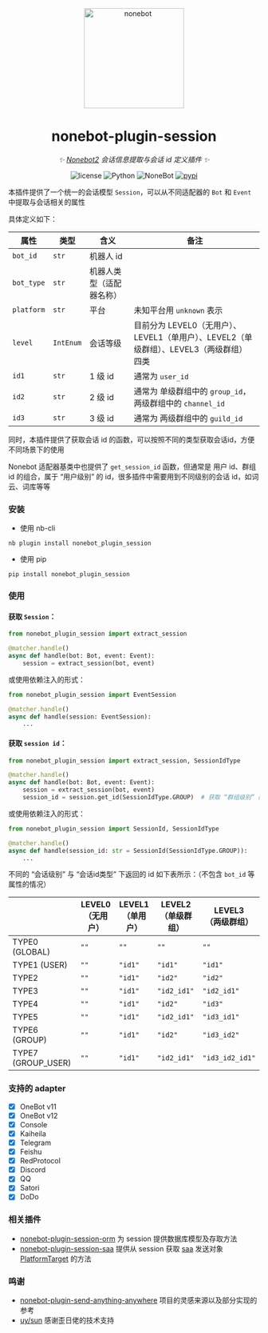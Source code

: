 <div align="center">

  <a href="https://nonebot.dev/">
    <img src="https://nonebot.dev/logo.png" width="200" height="200" alt="nonebot">
  </a>

# nonebot-plugin-session

_✨ [Nonebot2](https://github.com/nonebot/nonebot2) 会话信息提取与会话 id 定义插件 ✨_

<p align="center">
  <img src="https://img.shields.io/github/license/noneplugin/nonebot-plugin-session" alt="license">
  <img src="https://img.shields.io/badge/python-3.9+-blue.svg" alt="Python">
  <img src="https://img.shields.io/badge/nonebot-2.3.0+-red.svg" alt="NoneBot">
  <a href="https://pypi.org/project/nonebot-plugin-session">
    <img src="https://badgen.net/pypi/v/nonebot-plugin-session" alt="pypi">
  </a>
</p>

</div>

本插件提供了一个统一的会话模型 `Session`，可以从不同适配器的 `Bot` 和 `Event` 中提取与会话相关的属性

具体定义如下：

| 属性       | 类型      | 含义                     | 备注                                                                                     |
| ---------- | --------- | ------------------------ | ---------------------------------------------------------------------------------------- |
| `bot_id`   | `str`     | 机器人 id                |                                                                                          |
| `bot_type` | `str`     | 机器人类型（适配器名称） |                                                                                          |
| `platform` | `str`     | 平台                     | 未知平台用 `unknown` 表示                                                                |
| `level`    | `IntEnum` | 会话等级                 | 目前分为 LEVEL0（无用户）、LEVEL1（单用户）、LEVEL2（单级群组）、LEVEL3（两级群组） 四类 |
| `id1`      | `str`     | 1 级 id                  | 通常为 `user_id`                                                                         |
| `id2`      | `str`     | 2 级 id                  | 通常为 单级群组中的 `group_id`，两级群组中的 `channel_id`                                |
| `id3`      | `str`     | 3 级 id                  | 通常为 两级群组中的 `guild_id`                                                           |

同时，本插件提供了获取会话 id 的函数，可以按照不同的类型获取会话id，方便不同场景下的使用

Nonebot 适配器基类中也提供了 `get_session_id` 函数，但通常是 用户 id、群组 id 的组合，属于 “用户级别” 的 id，很多插件中需要用到不同级别的会话 id，如词云、词库等等

### 安装

- 使用 nb-cli

```
nb plugin install nonebot_plugin_session
```

- 使用 pip

```
pip install nonebot_plugin_session
```

### 使用

#### 获取 `Session`：

```python
from nonebot_plugin_session import extract_session

@matcher.handle()
async def handle(bot: Bot, event: Event):
    session = extract_session(bot, event)
```

或使用依赖注入的形式：

```python
from nonebot_plugin_session import EventSession

@matcher.handle()
async def handle(session: EventSession):
    ...
```

#### 获取 `session id`：

```python
from nonebot_plugin_session import extract_session, SessionIdType

@matcher.handle()
async def handle(bot: Bot, event: Event):
    session = extract_session(bot, event)
    session_id = session.get_id(SessionIdType.GROUP)  # 获取 “群组级别” 的 session id
```

或使用依赖注入的形式：

```python
from nonebot_plugin_session import SessionId, SessionIdType

@matcher.handle()
async def handle(session_id: str = SessionId(SessionIdType.GROUP)):
    ...
```

不同的 “会话级别” 与 “会话id类型” 下返回的 id 如下表所示：（不包含 `bot_id` 等属性的情况）

|                    | LEVEL0<br>（无用户） | LEVEL1<br>（单用户） | LEVEL2<br>（单级群组） | LEVEL3<br>（两级群组） |
| ------------------ | -------------------- | -------------------- | ---------------------- | ---------------------- |
| TYPE0 (GLOBAL)     | `""`                 | `""`                 | `""`                   | `""`                   |
| TYPE1 (USER)       | `""`                 | `"id1"`              | `"id1"`                | `"id1"`                |
| TYPE2              | `""`                 | `"id1"`              | `"id2"`                | `"id2"`                |
| TYPE3              | `""`                 | `"id1"`              | `"id2_id1"`            | `"id2_id1"`            |
| TYPE4              | `""`                 | `"id1"`              | `"id2"`                | `"id3"`                |
| TYPE5              | `""`                 | `"id1"`              | `"id2_id1"`            | `"id3_id1"`            |
| TYPE6 (GROUP)      | `""`                 | `"id1"`              | `"id2"`                | `"id3_id2"`            |
| TYPE7 (GROUP_USER) | `""`                 | `"id1"`              | `"id2_id1"`            | `"id3_id2_id1"`        |

### 支持的 adapter

- [x] OneBot v11
- [x] OneBot v12
- [x] Console
- [x] Kaiheila
- [x] Telegram
- [x] Feishu
- [x] RedProtocol
- [x] Discord
- [x] QQ
- [x] Satori
- [x] DoDo

### 相关插件

- [nonebot-plugin-session-orm](https://github.com/noneplugin/nonebot-plugin-session-orm) 为 session 提供数据库模型及存取方法
- [nonebot-plugin-session-saa](https://github.com/noneplugin/nonebot-plugin-session-saa) 提供从 session 获取 [saa](https://github.com/MountainDash/nonebot-plugin-send-anything-anywhere) 发送对象 [PlatformTarget](https://github.com/MountainDash/nonebot-plugin-send-anything-anywhere/blob/main/nonebot_plugin_saa/utils/platform_send_target.py) 的方法

### 鸣谢

- [nonebot-plugin-send-anything-anywhere](https://github.com/felinae98/nonebot-plugin-send-anything-anywhere) 项目的灵感来源以及部分实现的参考
- [uy/sun](https://github.com/he0119) 感谢歪日佬的技术支持
